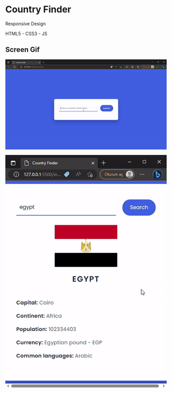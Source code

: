 <h1> Country Finder  </h1>

</h2> Responsive Design </h2>

HTML5 - CSS3 - JS

<h2> Screen Gif </h2

![](ezgif.com-video-to-gif%20(14).gif)


![](responsive.gif)



